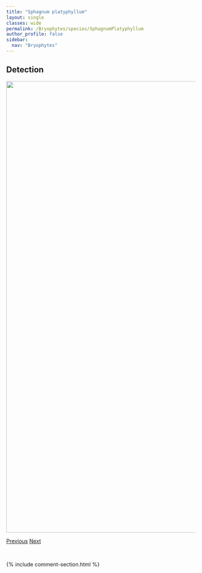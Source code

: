 ```yaml
---
title: "Sphagnum platyphyllum"
layout: single
classes: wide
permalink: /Bryophytes/species/SphagnumPlatyphyllum
author_profile: false
sidebar:
  nav: "Bryophytes"
---
```


<h2>Detection</h2>

<a href="https://drive.google.com/uc?export=view&id=1MLH1YGq_u3srVKuLIziQJDMbo9V2JeKU">
<img src="https://drive.google.com/uc?export=view&id=1MLH1YGq_u3srVKuLIziQJDMbo9V2JeKU" height = "1200" width = "800">
</a>


<a href="/DevelopmentWebsite/Bryophytes/species/SphagnumObtusum" class="pagination--pager" title="Sphagnum obtusum">Previous</a> <a href="/DevelopmentWebsite/Bryophytes/species/SphagnumRiparium" class="pagination--pager" title="Sphagnum riparium">Next</a>

<p>&nbsp;</p>

{% include comment-section.html %}
